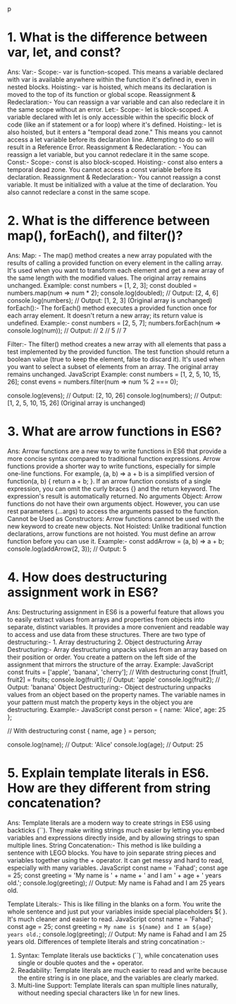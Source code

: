 p
<h1>1. What is the difference between var, let, and const?</h1>
<p>Ans: Var:- 
Scope:- var is function-scoped. This means a variable declared with var is available anywhere within the function it's defined in, even in nested blocks.
Hoisting:- var is hoisted, which means its declaration is moved to the top of its function or global scope. 
Reassignment & Redeclaration:- You can reassign a var variable and can also redeclare it in the same scope without an error. 
Let:- 
Scope:- let is block-scoped. A variable declared with let is only accessible within the specific block of code (like an if statement or a for loop) where it's defined.
Hoisting:- let is also hoisted, but it enters a "temporal dead zone." This means you cannot access a let variable before its declaration line. Attempting to do so will result in a Reference Error.
Reassignment & Redeclaration: - You can reassign a let variable, but you cannot redeclare it in the same scope. 
Const:-
Scope:- const is also block-scoped.
Hoisting:- const also enters a temporal dead zone. You cannot access a const variable before its declaration.
Reassignment & Redeclaration:- You cannot reassign a const variable. It must be initialized with a value at the time of declaration. You also cannot redeclare a const in the same scope. </p>

<h1>2. What is the difference between map(), forEach(), and filter()?</h1>
<p>Ans: Map: -  The map() method creates a new array populated with the results of calling a provided function on every element in the calling array. It's used when you want to transform each element and get a new array of the same length with the modified values. The original array remains unchanged.
Examlple: 
const numbers = [1, 2, 3]; 
const doubled = numbers.map(num => num * 2); 
console.log(doubled); // Output: [2, 4, 6] 
console.log(numbers); // Output: [1, 2, 3] (Original array is unchanged)
forEach():- The forEach() method executes a provided function once for each array element. It doesn't 
return a new array; its return value is undefined.
Example:- 
const numbers = [2, 5, 7]; 
numbers.forEach(num => console.log(num)); 
// Output: // 2 // 5 // 7

Filter:- The filter() method creates a new array with all elements that pass a test implemented by the provided function. The test function should return a boolean value (true to keep the element, false to discard it). It's used when you want to select a subset of elements from an array. The original array remains unchanged.
JavaScript
Example:
const numbers = [1, 2, 5, 10, 15, 26];
const evens = numbers.filter(num => num % 2 === 0);

console.log(evens); // Output: [2, 10, 26]
console.log(numbers); // Output: [1, 2, 5, 10, 15, 26] (Original array is unchanged) </p>

<h1>3. What are arrow functions in ES6?</h1>
<p>Ans: Arrow functions are a new way to write functions in ES6  that provide a more concise syntax compared to traditional function expressions. 
Arrow functions provide a shorter way to write functions, especially for simple one-line functions. For example, (a, b) => a + b is a simplified version of function(a, b) { return a + b; }.
If an arrow function consists of a single expression, you can omit the curly braces {} and the return keyword. The expression's result is automatically returned. No arguments Object: Arrow functions do not have their own arguments object. However, you can use rest parameters (...args) to access the arguments passed to the function. Cannot be Used as Constructors: Arrow functions cannot be used with the new keyword to create new objects.
Not Hoisted: Unlike traditional function declarations, arrow functions are not hoisted. You must define an arrow function before you can use it.
Example:-
const addArrow = (a, b) => a + b; 
console.log(addArrow(2, 3)); 
// Output: 5 </p>

<h1>4. How does destructuring assignment work in ES6?</h1>
<p>Ans: Destructuring assignment in ES6 is a powerful feature that allows you to easily extract values from arrays and properties from objects into separate, distinct variables. It provides a more convenient and readable way to access and use data from these structures. There are two type of destructuring:- 
1. Array destructuring
2. Object destructuring
Array Destructuring:- 
Array destructuring unpacks values from an array based on their position or order. You create a pattern on the left side of the assignment that mirrors the structure of the array.
Example:
JavaScript
const fruits = ['apple', 'banana', 'cherry'];
// With destructuring
const [fruit1, fruit2] = fruits;
console.log(fruit1); // Output: 'apple'
console.log(fruit2); // Output: 'banana'
Object Destructuring:-
Object destructuring unpacks values from an object based on the property names. The variable names in your pattern must match the property keys in the object you are destructuring.
Example:-
JavaScript
const person = { name: 'Alice', age: 25 };

// With destructuring
const { name, age } = person;

console.log(name); // Output: 'Alice'
console.log(age);  // Output: 25</p>



<h1>5. Explain template literals in ES6. How are they different from string concatenation?</h1>
<p>Ans: Template literals are a modern way to create strings in ES6 using backticks (``). They make writing strings much easier by letting you embed variables and expressions directly inside, and by allowing strings to span multiple lines.
String Concatenation:- 
This method is like building a sentence with LEGO blocks. You have to join separate string pieces and variables together using the + operator. It can get messy and hard to read, especially with many variables.
JavaScript
const name = 'Fahad';
const age = 25;
const greeting = 'My name is ' + name + ' and I am ' + age + ' years old.';
console.log(greeting); 
// Output: My name is Fahad and I am 25 years old.

Template Literals:- 
This is like filling in the blanks on a form. You write the whole sentence and just put your variables inside special placeholders ${ }. It's much cleaner and easier to read.
JavaScript
const name = 'Fahad';
const age = 25;
const greeting = `My name is ${name} and I am ${age} years old.`;
console.log(greeting);
// Output: My name is Fahad and I am 25 years old.
Differences of templete literals and string concatination :-
1. Syntax: Template literals use backticks (``), while concatenation uses single or double quotes and the + operator.
2. Readability: Template literals are much easier to read and write because the entire string is in one place, and the variables are clearly marked.
3. Multi-line Support: Template literals can span multiple lines naturally, without needing special characters like \n for new lines.</p>
